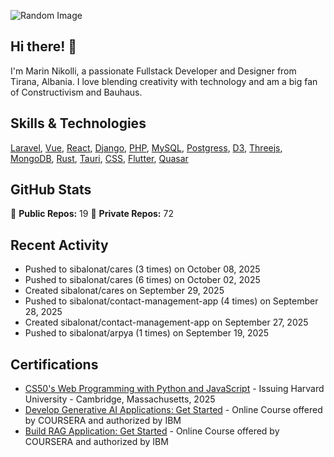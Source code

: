 ![Random Image](assets/1.png)
## Hi there! 👋

I'm Marin Nikolli, a passionate Fullstack Developer and Designer from Tirana, Albania. I love blending creativity with technology and am a big fan of Constructivism and Bauhaus.

## Skills & Technologies

[Laravel](https://laravel.com/), [Vue](https://vuejs.org/), [React](https://react.dev/), [Django](https://www.djangoproject.com/), [PHP](https://www.php.net/), [MySQL](https://www.mysql.com/), [Postgress](https://www.postgresql.org/download/), [D3](https://d3js.org/), [Threejs](https://threejs.org/), [MongoDB](https://www.mongodb.com/?msockid=18f41f88c021681c2a650aaac1546995), [Rust](https://www.rust-lang.org/), [Tauri](https://tauri.app/), [CSS](https://css3.com/), [Flutter](https://flutter.dev/), [Quasar](https://quasar.dev/)

## GitHub Stats

🌟 **Public Repos:** 19
🌟 **Private Repos:** 72  

## Recent Activity
- Pushed to sibalonat/cares (3 times) on October 08, 2025
- Pushed to sibalonat/cares (6 times) on October 02, 2025
- Created sibalonat/cares on September 29, 2025
- Pushed to sibalonat/contact-management-app (4 times) on September 28, 2025
- Created sibalonat/contact-management-app on September 27, 2025
- Pushed to sibalonat/arpya (1 times) on September 19, 2025



## Certifications

- [CS50's Web Programming with
Python and JavaScript](https://certificates.cs50.io/faf4470c-c773-489d-bc3e-b0086a8a5404.pdf?size=letter) - Issuing Harvard University - Cambridge, Massachusetts, 2025
- [Develop Generative AI Applications: Get Started](https://www.coursera.org/account/accomplishments/verify/LZJGU5D2PMXD?utm_source=link&utm_medium=certificate&utm_content=cert_image&utm_campaign=sharing_cta&utm_product=course) - Online Course offered by COURSERA and authorized by IBM
- [Build RAG Application: Get Started](https://coursera.org/share/0e0e7cc253a9cbcb9643f490762107b6) - Online Course offered by COURSERA and authorized by IBM
